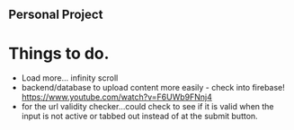 ## Personal Project ##

# Things to do.
- Load more... infinity scroll
- backend/database to upload content more easily - check into firebase! https://www.youtube.com/watch?v=F6UWb9FNnj4
- for the url validity checker...could check to see if it is valid when the input is not active or tabbed out instead of at the submit button.
